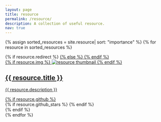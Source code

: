 ```yaml
---
layout: page
title: resource
permalink: /resource/
description: A collection of useful resource.
nav: true
---
```


<div class="resource grid">

  {% assign sorted_resources = site.resource| sort: "importance" %}
  {% for resource in sorted_resources %}
  <div class="grid-item">
    {% if resource.redirect %}
    <a href="{{ resource.redirect }}" target="_blank">
    {% else %}
    <a href="{{ resource.url | relative_url }}">
    {% endif %}
      <div class="card hoverable">
        {% if resource.img %}
        <img src="{{ resource.img | relative_url }}" alt="resource thumbnail">
        {% endif %}
        <div class="card-body">
          <h2 class="card-title text-lowercase">{{ resource.title }}</h2>
          <p class="card-text">{{ resource.description }}</p>
          <div class="row ml-1 mr-1 p-0">
            {% if resource.github %}
            <div class="github-icon">
              <div class="icon" data-toggle="tooltip" title="Code Repository">
                <a href="{{ resource.github }}" target="_blank"><i class="fab fa-github gh-icon"></i></a>
              </div>
              {% if resource.github_stars %}
              <span class="stars" data-toggle="tooltip" title="GitHub Stars">
                <i class="fas fa-star"></i>
                <span id="{{ resource.github_stars }}-stars"></span>
              </span>
              {% endif %}
            </div>
            {% endif %}
          </div>
        </div>
      </div>
    </a>
  </div>
{% endfor %}

</div>
